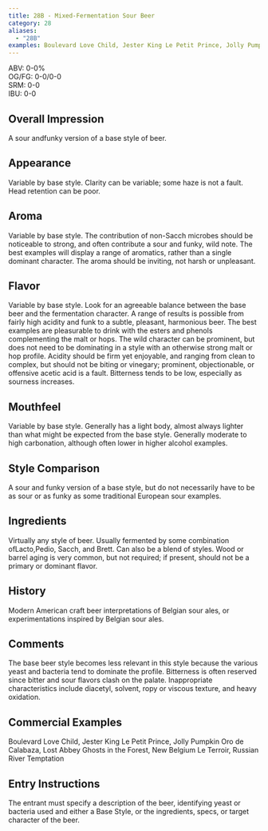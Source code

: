 ```yaml
---
title: 28B - Mixed-Fermentation Sour Beer
category: 28
aliases: 
  - "28B"
examples: Boulevard Love Child, Jester King Le Petit Prince, Jolly Pumpkin Oro de Calabaza, Lost Abbey Ghosts in the Forest, New Belgium Le Terroir, Russian River Temptation
---
```


ABV: 0-0%  
OG/FG: 0-0/0-0  
SRM: 0-0  
IBU: 0-0

## Overall Impression
A sour andfunky version of a base style of beer.

## Appearance
Variable by base style. Clarity can be variable; some haze is not a fault. Head retention can be poor.

## Aroma
Variable by base style. The contribution of non-Sacch microbes should be noticeable to strong, and often contribute a sour and funky, wild note. The best examples will display a range of aromatics, rather than a single dominant character. The aroma should be inviting, not harsh or unpleasant.

## Flavor
Variable by base style. Look for an agreeable balance between the base beer and the fermentation character. A range of results is possible from fairly high acidity and funk to a subtle, pleasant, harmonious beer. The best examples are pleasurable to drink with the esters and phenols complementing the malt or hops. The wild character can be prominent, but does not need to be dominating in a style with an otherwise strong malt or hop profile. Acidity should be firm yet enjoyable, and ranging from clean to complex, but should not be biting or vinegary; prominent, objectionable, or offensive acetic acid is a fault. Bitterness tends to be low, especially as sourness increases.

## Mouthfeel
Variable by base style. Generally has a light body, almost always lighter than what might be expected from the base style. Generally moderate to high carbonation, although often lower in higher alcohol examples.

## Style Comparison
A sour and funky version of a base style, but do not necessarily have to be as sour or as funky as some traditional European sour examples.

## Ingredients
Virtually any style of beer. Usually fermented by some combination ofLacto,Pedio, Sacch, and Brett. Can also be a blend of styles. Wood or barrel aging is very common, but not required; if present, should not be a primary or dominant flavor.

## History
Modern American craft beer interpretations of Belgian sour ales, or experimentations inspired by Belgian sour ales.

## Comments
The base beer style becomes less relevant in this style because the various yeast and bacteria tend to dominate the profile. Bitterness is often reserved since bitter and sour flavors clash on the palate. Inappropriate characteristics include diacetyl, solvent, ropy or viscous texture, and heavy oxidation.

## Commercial Examples
Boulevard Love Child, Jester King Le Petit Prince, Jolly Pumpkin Oro de Calabaza, Lost Abbey Ghosts in the Forest, New Belgium Le Terroir, Russian River Temptation






## Entry Instructions
The entrant must specify a description of the beer, identifying yeast or bacteria used and either a Base Style, or the ingredients, specs, or target character of the beer.
